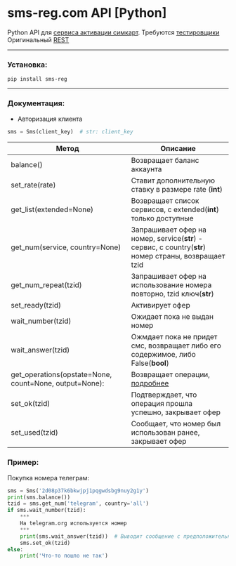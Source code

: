 # sms-reg.com API [Python]
  Python API для [сервиса активации симкарт](https://sms-reg.com).
  Требуются [тестировщики](https://linkedin.com/in/vbxx3)
  Оригинальный [REST](http://sms-reg.com/docs/API.html)
***
### Установка:
	
    pip install sms-reg
***
### Документация:
* Авторизация клиента
```python
sms = Sms(client_key)  # str: client_key
```
Метод             | Описание
------------------|----------------------
balance()         | Возвращает баланс аккаунта
set_rate(rate)    | Ставит дополнительную ставку в размере rate (**int**)
get_list(extended=None)    | Возвращает список сервисов, с extended(**int**) только доступные
get_num(service, country=None)| Запрашивает офер на номер, service(**str**) - сервис, с country(**str**) номер страны, возвращает tzid
get_num_repeat(tzid)      | Запрашивает офер на использование номера повторно, tzid ключ(**str**)
set_ready(tzid)   | Активирует офер
wait_number(tzid)       | Ожидает пока не выдан номер
wait_answer(tzid)      | Ожмдает пока не придет смс, возвращает либо его содержимое, либо False(**bool**)
get_operations(opstate=None, count=None, output=None):        | Возвращает операции, [подробнее](http://sms-reg.com/docs/APImethods.html?getOperations)
set_ok(tzid)        | Подтверждает, что операция прошла успешно, закрывает офер
set_used(tzid)        | Сообщает, что номер был использован ранее, закрывает офер

### Пример:
Покупка номера телеграм:
```python
sms = Sms('2d08p37k6bkwjpj1pqgwdsbg9nuy2g1y')
print(sms.balance())
tzid = sms.get_num('telegram', country='all')
if sms.wait_number(tzid):
	***
	На telegram.org используется номер
	***
	print(sms.wait_answer(tzid))  # Выводит сообщение с предположительно кодом
	sms.set_ok(tzid)
else:
	print('Что-то пошло не так')
```
